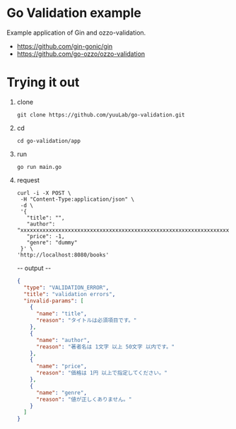 # Go Validation example

Example application of Gin and ozzo-validation.

- https://github.com/gin-gonic/gin
- https://github.com/go-ozzo/ozzo-validation

# Trying it out

1. clone
   ```
   git clone https://github.com/yuuLab/go-validation.git
   ```
1. cd
   ```
   cd go-validation/app
   ```
1. run
   ```
   go run main.go
   ```
1. request

   ```
   curl -i -X POST \
    -H "Content-Type:application/json" \
    -d \
    '{
      "title": "",
      "author": "xxxxxxxxxxxxxxxxxxxxxxxxxxxxxxxxxxxxxxxxxxxxxxxxxxxxxxxxxxxxxxxxxxxxxxxxxxxxxxxxxxxxxxxxxxxxxxxxxxxxx",
      "price": -1,
      "genre": "dummy"
    }' \
   'http://localhost:8080/books'
   ```
   -- output --
   ```json
   {
     "type": "VALIDATION_ERROR",
     "title": "validation errors",
     "invalid-params": [
       {
         "name": "title",
         "reason": "タイトルは必須項目です。"
       },
       {
         "name": "author",
         "reason": "著者名は 1文字 以上 50文字 以内です。"
       },
       {
         "name": "price",
         "reason": "価格は 1円 以上で指定してください。"
       },
       {
         "name": "genre",
         "reason": "値が正しくありません。"
       }
     ]
   }
   ```
